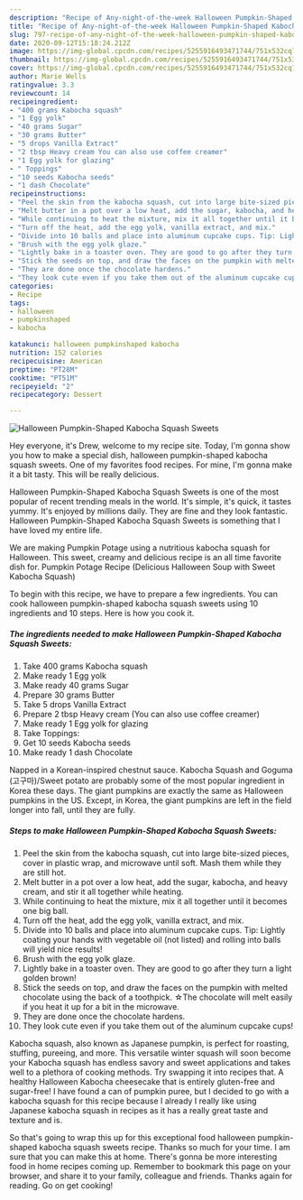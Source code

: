 ```yaml
---
description: "Recipe of Any-night-of-the-week Halloween Pumpkin-Shaped Kabocha Squash Sweets"
title: "Recipe of Any-night-of-the-week Halloween Pumpkin-Shaped Kabocha Squash Sweets"
slug: 797-recipe-of-any-night-of-the-week-halloween-pumpkin-shaped-kabocha-squash-sweets
date: 2020-09-12T15:18:24.212Z
image: https://img-global.cpcdn.com/recipes/5255916493471744/751x532cq70/halloween-pumpkin-shaped-kabocha-squash-sweets-recipe-main-photo.jpg
thumbnail: https://img-global.cpcdn.com/recipes/5255916493471744/751x532cq70/halloween-pumpkin-shaped-kabocha-squash-sweets-recipe-main-photo.jpg
cover: https://img-global.cpcdn.com/recipes/5255916493471744/751x532cq70/halloween-pumpkin-shaped-kabocha-squash-sweets-recipe-main-photo.jpg
author: Marie Wells
ratingvalue: 3.3
reviewcount: 14
recipeingredient:
- "400 grams Kabocha squash"
- "1 Egg yolk"
- "40 grams Sugar"
- "30 grams Butter"
- "5 drops Vanilla Extract"
- "2 tbsp Heavy cream You can also use coffee creamer"
- "1 Egg yolk for glazing"
- " Toppings"
- "10 seeds Kabocha seeds"
- "1 dash Chocolate"
recipeinstructions:
- "Peel the skin from the kabocha squash, cut into large bite-sized pieces, cover in plastic wrap, and microwave until soft. Mash them while they are still hot."
- "Melt butter in a pot over a low heat, add the sugar, kabocha, and heavy cream, and stir it all together while heating."
- "While continuing to heat the mixture, mix it all together until it becomes one big ball."
- "Turn off the heat, add the egg yolk, vanilla extract, and mix."
- "Divide into 10 balls and place into aluminum cupcake cups. Tip: Lightly coating your hands with vegetable oil (not listed) and rolling into balls will yield nice results!"
- "Brush with the egg yolk glaze."
- "Lightly bake in a toaster oven. They are good to go after they turn a light golden brown!"
- "Stick the seeds on top, and draw the faces on the pumpkin with melted chocolate using the back of a toothpick. ☆The chocolate will melt easily if you heat it up for a bit in the microwave."
- "They are done once the chocolate hardens."
- "They look cute even if you take them out of the aluminum cupcake cups!"
categories:
- Recipe
tags:
- halloween
- pumpkinshaped
- kabocha

katakunci: halloween pumpkinshaped kabocha 
nutrition: 152 calories
recipecuisine: American
preptime: "PT28M"
cooktime: "PT51M"
recipeyield: "2"
recipecategory: Dessert

---
```



![Halloween Pumpkin-Shaped Kabocha Squash Sweets](https://img-global.cpcdn.com/recipes/5255916493471744/751x532cq70/halloween-pumpkin-shaped-kabocha-squash-sweets-recipe-main-photo.jpg)

Hey everyone, it's Drew, welcome to my recipe site. Today, I'm gonna show you how to make a special dish, halloween pumpkin-shaped kabocha squash sweets. One of my favorites food recipes. For mine, I'm gonna make it a bit tasty. This will be really delicious.

Halloween Pumpkin-Shaped Kabocha Squash Sweets is one of the most popular of recent trending meals in the world. It's simple, it's quick, it tastes yummy. It's enjoyed by millions daily. They are fine and they look fantastic. Halloween Pumpkin-Shaped Kabocha Squash Sweets is something that I have loved my entire life.

We are making Pumpkin Potage using a nutritious kabocha squash for Halloween. This sweet, creamy and delicious recipe is an all time favorite dish for. Pumpkin Potage Recipe (Delicious Halloween Soup with Sweet Kabocha Squash)


To begin with this recipe, we have to prepare a few ingredients. You can cook halloween pumpkin-shaped kabocha squash sweets using 10 ingredients and 10 steps. Here is how you cook it.

<!--inarticleads1-->

##### The ingredients needed to make Halloween Pumpkin-Shaped Kabocha Squash Sweets:

1. Take 400 grams Kabocha squash
1. Make ready 1 Egg yolk
1. Make ready 40 grams Sugar
1. Prepare 30 grams Butter
1. Take 5 drops Vanilla Extract
1. Prepare 2 tbsp Heavy cream (You can also use coffee creamer)
1. Make ready 1 Egg yolk for glazing
1. Take  Toppings:
1. Get 10 seeds Kabocha seeds
1. Make ready 1 dash Chocolate


Napped in a Korean-inspired chestnut sauce. Kabocha Squash and Goguma (고구마)/Sweet potato are probably some of the most popular ingredient in Korea these days. The giant pumpkins are exactly the same as Halloween pumpkins in the US. Except, in Korea, the giant pumpkins are left in the field longer into fall, until they are fully. 

<!--inarticleads2-->

##### Steps to make Halloween Pumpkin-Shaped Kabocha Squash Sweets:

1. Peel the skin from the kabocha squash, cut into large bite-sized pieces, cover in plastic wrap, and microwave until soft. Mash them while they are still hot.
1. Melt butter in a pot over a low heat, add the sugar, kabocha, and heavy cream, and stir it all together while heating.
1. While continuing to heat the mixture, mix it all together until it becomes one big ball.
1. Turn off the heat, add the egg yolk, vanilla extract, and mix.
1. Divide into 10 balls and place into aluminum cupcake cups. Tip: Lightly coating your hands with vegetable oil (not listed) and rolling into balls will yield nice results!
1. Brush with the egg yolk glaze.
1. Lightly bake in a toaster oven. They are good to go after they turn a light golden brown!
1. Stick the seeds on top, and draw the faces on the pumpkin with melted chocolate using the back of a toothpick. ☆The chocolate will melt easily if you heat it up for a bit in the microwave.
1. They are done once the chocolate hardens.
1. They look cute even if you take them out of the aluminum cupcake cups!


Kabocha squash, also known as Japanese pumpkin, is perfect for roasting, stuffing, pureeing, and more. This versatile winter squash will soon become your Kabocha squash has endless savory and sweet applications and takes well to a plethora of cooking methods. Try swapping it into recipes that. A healthy Halloween Kabocha cheesecake that is entirely gluten-free and sugar-free! I have found a can of pumpkin puree, but I decided to go with a kabocha squash for this recipe because I already I really like using Japanese kabocha squash in recipes as it has a really great taste and texture and is. 

So that's going to wrap this up for this exceptional food halloween pumpkin-shaped kabocha squash sweets recipe. Thanks so much for your time. I am sure that you can make this at home. There's gonna be more interesting food in home recipes coming up. Remember to bookmark this page on your browser, and share it to your family, colleague and friends. Thanks again for reading. Go on get cooking!
